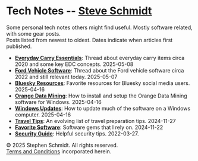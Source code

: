 
# Tech Notes -- [Steve Schmidt](/)

Some personal tech notes others might find useful.  Mostly software related, with some gear posts.
<br />Posts listed from newest to oldest.  Dates indicate when articles first published.

- [**Everyday Carry Essentials**](everyday-carry-2020): Thread about everyday carry items circa 2020 and some key EDC concepts. 2025-05-08
- [**Ford Vehicle Software**](ford-software-2022): Thread about the Ford vehicle software circa 2022 and still relevant today. 2025-05-07
- [**Bluesky Resources**](bluesky-resources): Favorite resources for Bluesky social media users. 2025-04-16
- [**Orange Data Mining**](orange-data-mining-install-windows): How to install and setup the Orange Data Mining software for Windows. 2025-04-16
- [**Windows Updates**](windows-computer-update): How to update much of the software on a Windows computer. 2025-04-16
- [**Travel Tips**](/travel-tips): An evolving list of travel preparation tips. 2024-11-27
- [**Favorite Software**](/favorite-software): Software gems that I rely on. 2024-11-22
- [**Security Guide**](/security-guide): Helpful security tips. 2022-03-27.

© 2025 Stephen Schmidt.  All rights reserved.
<br />[Terms and Conditions](/terms-and-conditions) incorporated herein.
